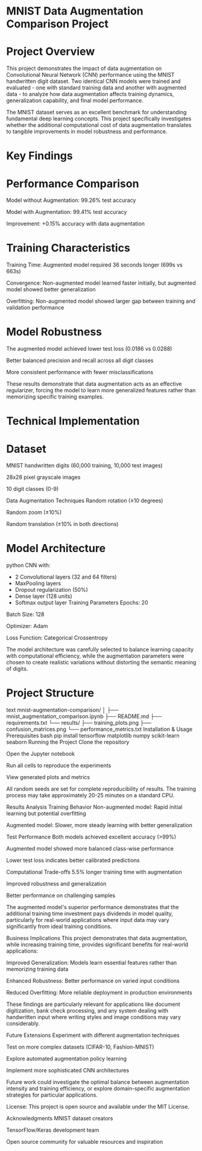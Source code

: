 # MNIST Data Augmentation Comparison Project
# Project Overview
This project demonstrates the impact of data augmentation on Convolutional Neural Network (CNN) performance using the MNIST handwritten digit dataset. Two identical CNN models were trained and evaluated - one with standard training data and another with augmented data - to analyze how data augmentation affects training dynamics, generalization capability, and final model performance.

<!-- Project motivation and background -->
The MNIST dataset serves as an excellent benchmark for understanding fundamental deep learning concepts. This project specifically investigates whether the additional computational cost of data augmentation translates to tangible improvements in model robustness and performance.

# Key Findings
# Performance Comparison
Model without Augmentation: 99.26% test accuracy

Model with Augmentation: 99.41% test accuracy

Improvement: +0.15% accuracy with data augmentation

# Training Characteristics
Training Time: Augmented model required 36 seconds longer (699s vs 663s)

Convergence: Non-augmented model learned faster initially, but augmented model showed better generalization

Overfitting: Non-augmented model showed larger gap between training and validation performance

# Model Robustness
The augmented model achieved lower test loss (0.0186 vs 0.0288)

Better balanced precision and recall across all digit classes

More consistent performance with fewer misclassifications

<!-- Why these findings matter -->
These results demonstrate that data augmentation acts as an effective regularizer, forcing the model to learn more generalized features rather than memorizing specific training examples.

# Technical Implementation
# Dataset
MNIST handwritten digits (60,000 training, 10,000 test images)

28x28 pixel grayscale images

10 digit classes (0-9)

Data Augmentation Techniques
Random rotation (±10 degrees)

Random zoom (±10%)

Random translation (±10% in both directions)

# Model Architecture
python
CNN with:
- 2 Convolutional layers (32 and 64 filters)
- MaxPooling layers
- Dropout regularization (50%)
- Dense layer (128 units)
- Softmax output layer
Training Parameters
Epochs: 20

Batch Size: 128

Optimizer: Adam

Loss Function: Categorical Crossentropy

<!-- Technical design choices explained -->
The model architecture was carefully selected to balance learning capacity with computational efficiency, while the augmentation parameters were chosen to create realistic variations without distorting the semantic meaning of digits.

# Project Structure
text
mnist-augmentation-comparison/
│
├── mnist_augmentation_comparison.ipynb
├── README.md
├── requirements.txt
└── results/
    ├── training_plots.png
    ├── confusion_matrices.png
    └── performance_metrics.txt
Installation & Usage
Prerequisites
bash
pip install tensorflow matplotlib numpy scikit-learn seaborn
Running the Project
Clone the repository

Open the Jupyter notebook

Run all cells to reproduce the experiments

View generated plots and metrics

<!-- Note about reproducibility -->
All random seeds are set for complete reproducibility of results. The training process may take approximately 20-25 minutes on a standard CPU.

Results Analysis
Training Behavior
Non-augmented model: Rapid initial learning but potential overfitting

Augmented model: Slower, more steady learning with better generalization

Test Performance
Both models achieved excellent accuracy (>99%)

Augmented model showed more balanced class-wise performance

Lower test loss indicates better calibrated predictions

Computational Trade-offs
5.5% longer training time with augmentation

Improved robustness and generalization

Better performance on challenging samples

<!-- Interpretation of results -->
The augmented model's superior performance demonstrates that the additional training time investment pays dividends in model quality, particularly for real-world applications where input data may vary significantly from ideal training conditions.

Business Implications
This project demonstrates that data augmentation, while increasing training time, provides significant benefits for real-world applications:

Improved Generalization: Models learn essential features rather than memorizing training data

Enhanced Robustness: Better performance on varied input conditions

Reduced Overfitting: More reliable deployment in production environments

<!-- Practical applications -->
These findings are particularly relevant for applications like document digitization, bank check processing, and any system dealing with handwritten input where writing styles and image conditions may vary considerably.

Future Extensions
Experiment with different augmentation techniques

Test on more complex datasets (CIFAR-10, Fashion-MNIST)

Explore automated augmentation policy learning

Implement more sophisticated CNN architectures

<!-- Research directions -->
Future work could investigate the optimal balance between augmentation intensity and training efficiency, or explore domain-specific augmentation strategies for particular applications.

License:
This project is open source and available under the MIT License.

Acknowledgments
MNIST dataset creators

TensorFlow/Keras development team

Open source community for valuable resources and inspiration

